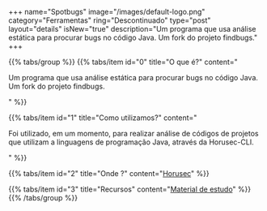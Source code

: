 +++
name="Spotbugs"
image="/images/default-logo.png"
category="Ferramentas"
ring="Descontinuado"
type="post"
layout="details"
isNew="true"
description="Um programa que usa análise estática para procurar bugs no código Java. Um fork do projeto findbugs."
+++

{{% tabs/group %}}
  {{% tabs/item id="0" title="O que é?" content="<p>Um programa que usa análise estática para procurar bugs no código Java. Um fork do projeto findbugs.</p>" %}}
  
  {{% tabs/item id="1" title="Como utilizamos?" content="<p>Foi utilizado, em um momento, para realizar análise de códigos de projetos que utilizam a linguagens de programação Java, através da Horusec-CLI.</p>" %}}
  
  {{% tabs/item id="2" title="Onde ?" content="<a href='https://horusec.io/' target='_blank'>Horusec</a>" %}}

  {{% tabs/item id="3" title="Recursos" content="<a href='https://spotbugs.github.io/#using-spotbugs' target='_blank'>Material de estudo</a>" %}}
{{% /tabs/group %}}